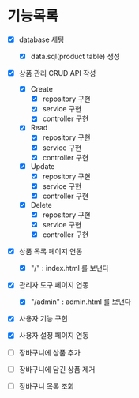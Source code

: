 # 기능목록

- [x] database 세팅
    - [x] data.sql(product table) 생성

- [x] 상품 관리 CRUD API 작성
    - [x] Create
        - [x] repository 구현
        - [x] service 구현
        - [x] controller 구현
    - [x] Read
        - [x] repository 구현
        - [x] service 구현
        - [x] controller 구현
    - [x] Update
        - [x] repository 구현
        - [x] service 구현
        - [x] controller 구현
    - [x] Delete
        - [x] repository 구현
        - [x] service 구현
        - [x] controller 구현
- [x] 상품 목록 페이지 연동
    - [x] "/" : index.html 를 보낸다
- [x] 관리자 도구 페이지 연동
    - [x] "/admin" : admin.html 를 보낸다
- [x] 사용자 기능 구현
- [x] 사용자 설정 페이지 연동
- [ ] 장바구니에 상품 추가
- [ ] 장바구니에 담긴 상품 제거
- [ ] 장바구니 목록 조회


